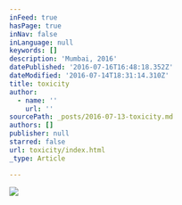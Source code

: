 ```yaml
---
inFeed: true
hasPage: true
inNav: false
inLanguage: null
keywords: []
description: 'Mumbai, 2016'
datePublished: '2016-07-16T16:48:18.352Z'
dateModified: '2016-07-14T18:31:14.310Z'
title: toxicity
author:
  - name: ''
    url: ''
sourcePath: _posts/2016-07-13-toxicity.md
authors: []
publisher: null
starred: false
url: toxicity/index.html
_type: Article

---
```

![](https://imgflo.herokuapp.com/graph/vahj1ThiexotieMo/e0a4ebec73d24cbfca8e44b9dde97ee9/croprotate.jpg?cropheight=5044&cropwidth=3709&degrees=0&input=https%3A%2F%2Fthe-grid-user-content.s3-us-west-2.amazonaws.com%2Ffbd3ed33-212b-4c3e-a71a-8822bf9d0765.jpg&x=0&y=0)